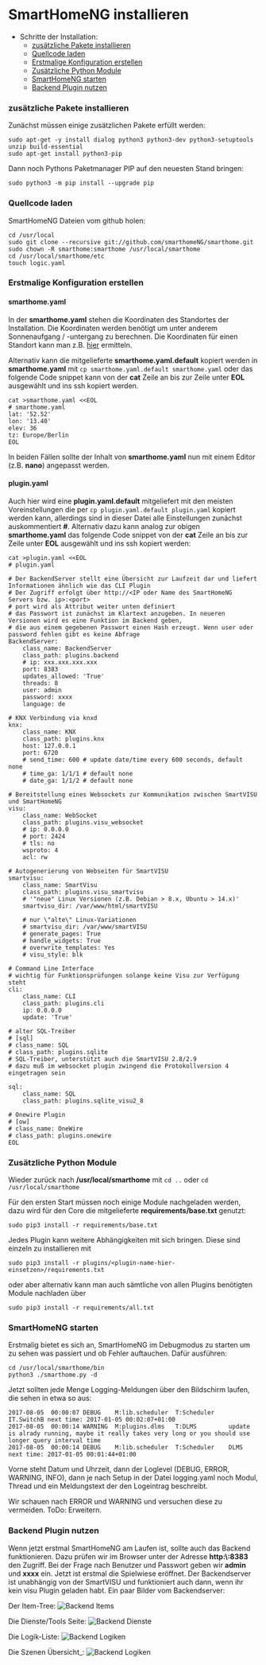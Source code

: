 # SmartHomeNG installieren


- Schritte der Installation:
    - [zusätzliche Pakete installieren](#zusätzliche-pakete-installieren-1)
    - [Quellcode laden](#quellcode-laden)
    - [Erstmalige Konfiguration erstellen](#erstmalige-konfiguration-erstellen)
    - [Zusätzliche Python Module](#zusätzliche-python-module)
    - [SmartHomeNG starten](#smarthomeng-starten)
    - [Backend Plugin nutzen](#backend-plugin-nutzen)


### zusätzliche Pakete installieren

Zunächst müssen einige zusätzlichen Pakete erfüllt werden:
<!---
apt-get update nicht notwendig
openssh-server apache2  git-core wget bereits installiert
--->

<!---
```
sudo apt-get -y install dialog openntpd python3 python3-dev python3-setuptools unzip build-essential
sudo easy_install3 pip
```
--->

```
sudo apt-get -y install dialog python3 python3-dev python3-setuptools unzip build-essential
sudo apt-get install python3-pip
```

Dann noch Pythons Paketmanager PIP auf den neuesten Stand bringen:

```
sudo python3 -m pip install --upgrade pip
```

[comment]: # (Alternativ sollte auch ein)
[comment]: # (```)
[comment]: # (sudo easy_install3 -U pip)
[comment]: # (```)
[comment]: # (zum Ergebnis führen.)


### Quellcode laden

SmartHomeNG Dateien vom github holen:

```
cd /usr/local
sudo git clone --recursive git://github.com/smarthomeNG/smarthome.git
sudo chown -R smarthome:smarthome /usr/local/smarthome
cd /usr/local/smarthome/etc
touch logic.yaml
```

### Erstmalige Konfiguration erstellen

#### smarthome.yaml

In der **smarthome.yaml** stehen die Koordinaten des Standortes der Installation. Die Koordinaten werden benötigt um unter anderem Sonnenaufgang / -untergang zu berechnen. 
Die Koordinaten für einen Standort kann man z.B. [hier](http://www.mapcoordinates.net/de) ermitteln.

Alternativ kann die mitgelieferte **smarthome.yaml.default** kopiert werden in **smarthome.yaml** mit ``cp smarthome.yaml.default smarthome.yaml`` 
oder das folgende Code snippet kann von der **cat** Zeile an bis zur Zeile unter **EOL** ausgewählt und ins ssh kopiert werden.

```
cat >smarthome.yaml <<EOL
# smarthome.yaml
lat: '52.52'
lon: '13.40'
elev: 36
tz: Europe/Berlin
EOL
```

In beiden Fällen sollte der Inhalt von **smarthome.yaml** nun mit einem Editor (z.B. **nano**) angepasst werden.


#### plugin.yaml 

Auch hier wird eine **plugin.yaml.default** mitgeliefert mit den meisten Voreinstellungen die per ``cp plugin.yaml.default plugin.yaml`` 
kopiert werden kann, allerdings sind in dieser Datei alle Einstellungen zunächst auskommentiert **#**.
Alternativ dazu kann analog zur obigen **smarthome.yaml** das folgende Code snippet von der **cat** Zeile an bis zur Zeile unter **EOL** ausgewählt und ins ssh kopiert werden:

```
cat >plugin.yaml <<EOL
# plugin.yaml

# Der BackendServer stellt eine Übersicht zur Laufzeit dar und liefert Informationen ähnlich wie das CLI Plugin
# Der Zugriff erfolgt über http://<IP oder Name des SmartHomeNG Servers bzw. ip>:<port>
# port wird als Attribut weiter unten definiert
# das Passwort ist zunächst im Klartext anzugeben. In neueren Versionen wird es eine Funktion im Backend geben,
# die aus einem gegebenen Passwort einen Hash erzeugt. Wenn user oder password fehlen gibt es keine Abfrage
BackendServer:
    class_name: BackendServer
    class_path: plugins.backend
    # ip: xxx.xxx.xxx.xxx
    port: 8383
    updates_allowed: 'True'
    threads: 8
    user: admin
    password: xxxx
    language: de

# KNX Verbindung via knxd
knx:
    class_name: KNX
    class_path: plugins.knx
    host: 127.0.0.1
    port: 6720
    # send_time: 600 # update date/time every 600 seconds, default none
    # time_ga: 1/1/1 # default none
    # date_ga: 1/1/2 # default none

# Bereitstellung eines Websockets zur Kommunikation zwischen SmartVISU und SmartHomeNG
visu:
    class_name: WebSocket
    class_path: plugins.visu_websocket
    # ip: 0.0.0.0
    # port: 2424
    # tls: no
    wsproto: 4
    acl: rw

# Autogenerierung von Webseiten für SmartVISU
smartvisu:
    class_name: SmartVisu
    class_path: plugins.visu_smartvisu
    # '"neue" Linux Versionen (z.B. Debian > 8.x, Ubuntu > 14.x)'
    smartvisu_dir: /var/www/html/smartVISU

    # nur \"alte\" Linux-Variationen
    # smartvisu_dir: /var/www/smartVISU
    # generate_pages: True
    # handle_widgets: True
    # overwrite_templates: Yes
    # visu_style: blk

# Command Line Interface
# wichtig für Funktionsprüfungen solange keine Visu zur Verfügung steht
cli:
    class_name: CLI
    class_path: plugins.cli
    ip: 0.0.0.0
    update: 'True'

# alter SQL-Treiber
# [sql]
# class_name: SQL
# class_path: plugins.sqlite
# SQL-Treiber, unterstützt auch die SmartVISU 2.8/2.9
# dazu muß im websocket plugin zwingend die Protokollversion 4 eingetragen sein

sql:
    class_name: SQL
    class_path: plugins.sqlite_visu2_8

# Onewire Plugin
# [ow]
# class_name: OneWire
# class_path: plugins.onewire
EOL
```

### Zusätzliche Python Module

Wieder zurück nach **/usr/local/smarthome** mit ```cd ..``` oder ```cd /usr/local/smarthome```

Für den ersten Start müssen noch einige Module nachgeladen werden, dazu wird für den Core die mitgelieferte **requirements/base.txt** genutzt:

```
sudo pip3 install -r requirements/base.txt
```

Jedes Plugin kann weitere Abhängigkeiten mit sich bringen. Diese sind einzeln zu installieren mit

```
sudo pip3 install -r plugins/<plugin-name-hier-einsetzen>/requirements.txt
```

oder aber alternativ kann man auch sämtliche von allen Plugins benötigten Module nachladen über 

```
sudo pip3 install -r requirements/all.txt
```


### SmartHomeNG starten
Erstmalig bietet es sich an, SmartHomeNG im Debugmodus zu starten um zu sehen was passiert und ob Fehler auftauchen.
Dafür ausführen:

```
cd /usr/local/smarthome/bin
python3 ./smarthome.py -d
```

Jetzt sollten jede Menge Logging-Meldungen über den Bildschirm laufen, die sehen in etwa so aus:

```
2017-08-05  00:00:07 DEBUG    M:lib.scheduler  T:Scheduler    IT.SwitchB next time: 2017-01-05 00:02:07+01:00
2017-08-05  00:00:14 WARNING  M:plugins.dlms   T:DLMS         update is alrady running, maybe it really takes very long or you should use longer query interval time
2017-08-05  00:00:14 DEBUG    M:lib.scheduler  T:Scheduler    DLMS next time: 2017-01-05 00:01:44+01:00
```
Vorne steht Datum und Uhrzeit, dann der Loglevel (DEBUG, ERROR, WARNING, INFO), dann je nach Setup in der Datei logging.yaml noch Modul, Thread und ein Meldungstext der den Logeintrag beschreibt.

Wir schauen nach ERROR und WARNING und versuchen diese zu vermeiden.
ToDo: Erweitern.

### Backend Plugin nutzen
Wenn jetzt erstmal SmartHomeNG am Laufen ist, sollte auch das Backend funktionieren. Dazu prüfen wir im Browser unter der Adresse **http:\\<IP vom SmartHomeNG>:8383** den Zugriff.
Bei der Frage nach Benutzer und Passwort geben wir **admin** und **xxxx** ein. Jetzt ist erstmal die Spielwiese eröffnet. Der Backendserver ist unabhängig von der SmartVISU und funktioniert auch dann, wenn ihr kein visu Plugin geladen habt. Ein paar Bilder vom Backendserver:

Der Item-Tree:
![Backend Items](assets/Backend_Items.png)

Die Dienste/Tools Seite:
![Backend Dienste](assets/Backend_Dienste.jpg)

Die Logik-Liste:
![Backend Logiken](assets/Backend_Logiken.jpg)

Die Szenen Übersicht_:
![Backend Logiken](assets/Backend_Szenen.jpg)